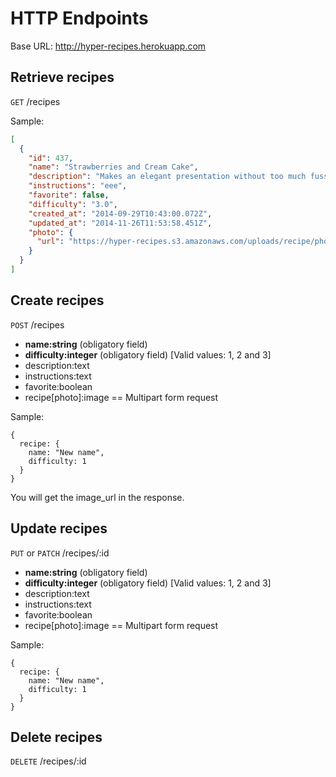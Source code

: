 HTTP Endpoints
==============

Base URL: http://hyper-recipes.herokuapp.com

## Retrieve recipes

`GET`    /recipes

Sample:

```json
[
  {
    "id": 437,
    "name": "Strawberries and Cream Cake",
    "description": "Makes an elegant presentation without too much fuss.",
    "instructions": "eee",
    "favorite": false,
    "difficulty": "3.0",
    "created_at": "2014-09-29T10:43:00.072Z",
    "updated_at": "2014-11-26T11:53:58.451Z",
    "photo": {
      "url": "https://hyper-recipes.s3.amazonaws.com/uploads/recipe/photo/437/Strawberries_and_Cream_Cake.jpg"
    }
  }
]
```

## Create recipes

`POST`   /recipes

* **name:string** (obligatory field)
* **difficulty:integer** (obligatory field) [Valid values: 1, 2 and 3]
* description:text
* instructions:text
* favorite:boolean
* recipe[photo]:image == Multipart form request

Sample:

```
{
  recipe: {
    name: "New name",
    difficulty: 1
  }
}
```

You will get the image_url in the response.

## Update recipes

`PUT` or `PATCH`    /recipes/:id

* **name:string** (obligatory field)
* **difficulty:integer** (obligatory field) [Valid values: 1, 2 and 3]
* description:text
* instructions:text
* favorite:boolean
* recipe[photo]:image == Multipart form request

Sample:

```
{
  recipe: {
    name: "New name",
    difficulty: 1
  }
}
```

## Delete recipes

`DELETE` /recipes/:id
